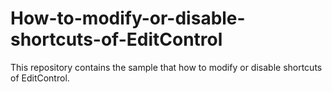 # How-to-modify-or-disable-shortcuts-of-EditControl
This repository contains the sample that how to modify or disable shortcuts of EditControl.
